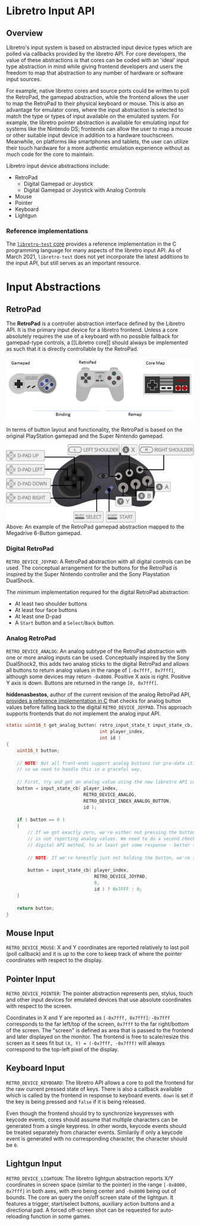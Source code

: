 # Libretro Input API

## Overview

Libretro's input system is based on abstracted input device types which are polled via callbacks provided by the libretro API. For core developers, the value of these abstractions is that cores can be coded with an 'ideal' input type abstraction in mind while giving frontend developers and users the freedom to map that abstraction to any number of hardware or software input sources.

For example, native libretro cores and source ports could be written to poll the RetroPad, the gamepad abstraction, while the frontend allows the user to map the RetroPad to their physical keyboard or mouse. This is also an advantage for emulator cores, where the input abstraction is selected to match the type or types of input available on the emulated system. For example, the libretro pointer abstraction is available for emulating input for systems like the Nintendo DS; frontends can allow the user to map a mouse or other suitable input device in addition to a hardware touchscreen. Meanwhile, on platforms like smartphones and tablets, the user can utilize their touch hardware for a more authentic emulation experience without as much code for the core to maintain.

Libretro input device abstractions include:

 * RetroPad
    - Digital Gamepad or Joystick
    - Digital Gamepad or Joystick with Analog Controls
 * Mouse
 * Pointer
 * Keyboard
 * Lightgun

### Reference implementations
The [`libretro-test` core](https://github.com/libretro/libretro-samples/tree/master/tests/test) provides a reference implementation in the C programming language for many aspects of the libretro input API. As of March 2021, `libretro-test` does not yet incorporate the latest additions to the input API, but still serves as an important resource.

# Input Abstractions

## RetroPad
The **RetroPad** is a controller abstraction interface defined by the Libretro API. It is the primary input device for a libretro frontend. Unless a core absolutely requires the use of a keyboard with no possible fallback for gamepad-type controls, a [[Libretro core]] should always be implemented as such that it is directly controllable by the RetroPad.

![RetroPad Conceptual Diagram](../image/guides/retropad-conceptual-diagram.png)

In terms of button layout and functionality, the RetroPad is based on the original PlayStation gamepad and the Super Nintendo gamepad.

![Mega Drive 6-Button Gamepad](../image/controller/md6.png)
Above: An example of the RetroPad gamepad abstraction mapped to the Megadrive 6-Button gamepad.

### Digital RetroPad
`RETRO_DEVICE_JOYPAD`: A RetroPad abstraction with all digital controls can be used. The conceptual arrangement for the buttons for the RetroPad is inspired by the Super Nintendo controller and the Sony Playstation DualShock.

The minimum implementation required for the digital RetroPad abstraction:

* At least two shoulder buttons
* At least four face buttons
* At least one D-pad
* A `Start` button and a `Select`/`Back` button.

### Analog RetroPad
`RETRO_DEVICE_ANALOG`: An analog subtype of the RetroPad abstraction with one or more analog inputs can be used. Conceptually inspired by the Sony DualShock2, this adds two analog sticks to the digital RetroPad and allows all buttons to return analog values in the range of `[-0x7fff, 0x7fff]`, although some devices may return `-0x8000`. Positive X axis is right. Positive Y axis is down. Buttons are returned in the range `[0, 0x7fff]`.

**hiddenasbestos**, author of the current revision of the analog RetroPad API, [provides a reference implementation in C](https://github.com/libretro/libretro-common/pull/50#issue-153412324) that checks for analog button values before falling back to the digital `RETRO_DEVICE_JOYPAD`. This approach supports frontends that do not implement the analog input API.
```c
static uint16_t get_analog_button( retro_input_state_t input_state_cb,
                                   int player_index,
                                   int id )
{
    uint16_t button;

    // NOTE: Not all front-ends support analog buttons (or pre-date it) 
    // so we need to handle this in a graceful way.

    // First, try and get an analog value using the new libretro API constant
    button = input_state_cb( player_index,
                             RETRO_DEVICE_ANALOG,
                             RETRO_DEVICE_INDEX_ANALOG_BUTTON,
                             id );

    if ( button == 0 )
    {
        // If we got exactly zero, we're either not pressing the button, or the front-end
        // is not reporting analog values. We need to do a second check using the classic
        // digital API method, to at least get some response - better than nothing.

        // NOTE: If we're honestly just not holding the button, we're still going to get zero.

        button = input_state_cb( player_index,
                                 RETRO_DEVICE_JOYPAD,
                                 0,
                                 id ) ? 0x7FFF : 0;
    }

    return button;
}
```

## Mouse Input
`RETRO_DEVICE_MOUSE`: X and Y coordinates are reported relatively to last poll (poll callback) and it is up to the core to keep track of where the pointer coordinates with respect to the display.

## Pointer Input
`RETRO_DEVICE_POINTER`: The pointer abstraction represents pen, stylus, touch and other input devices for emulated devices that use absolute coordinates with respect to the screen.

Coordinates in X and Y are reported as `[-0x7fff, 0x7fff]`: `-0x7fff` corresponds to the far left/top of the screen, `0x7fff` to the far right/bottom of the screen. The "screen" is defined as area that is passed to the frontend and later displayed on the monitor. The frontend is free to scale/resize this screen as it sees fit but `(X, Y) = (-0x7fff, -0x7fff)` will always correspond to the top-left pixel of the display.

## Keyboard Input
`RETRO_DEVICE_KEYBOARD`: The libretro API allows a core to poll the frontend for the raw current pressed state of keys. There is also a callback available which is called by the frontend in response to keyboard events. `down` is set if the key is being pressed and `false` if it is being released.

Even though the frontend should try to synchronize keypresses with keycode events, cores should assume that multiple characters can be generated from a single keypress. In other words, keycode events should be treated separately from character events. Similarily if only a keycode event is generated with no corresponding character, the character should be `0`.

## Lightgun Input
`RETRO_DEVICE_LIGHTGUN`: The libretro lightgun abstraction reports X/Y coordinates in screen space (similar to the pointer) in the range `[-0x8000, 0x7fff]` in both axes, with zero being center and `-0x8000` being out of bounds. The core an query the on/off screen state of the lightgun. It features a trigger, start/select buttons, auxiliary action buttons and a directional pad. A forced off-screen shot can be requested for auto-reloading function in some games.
